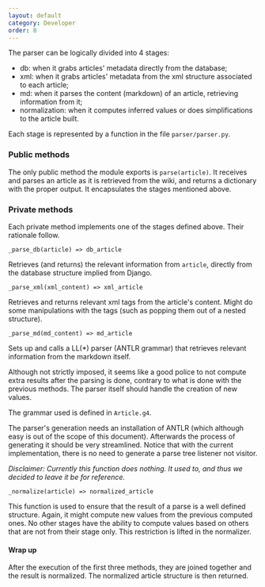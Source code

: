 ```yaml
---
layout: default
category: Developer
order: 8
---
```


The parser can be logically divided into 4 stages:
* db: when it grabs articles' metadata directly from the database;
* xml: when it grabs articles' metadata from the xml structure associated to
  each article;
* md: when it parses the content (markdown) of an article, retrieving
  information from it;
* normalization: when it computes inferred values or does simplifications to
  the article built.

Each stage is represented by a function in the file `parser/parser.py`.

### Public methods

The only public method the module exports is `parse(article)`. It receives and
parses an article as it is retrieved from the wiki, and returns a dictionary
with the proper output. It encapsulates the stages mentioned above.

### Private methods

Each private method implements one of the stages defined above. Their rationale
follow.

```
_parse_db(article) => db_article
```

Retrieves (and returns) the relevant information from `article`, directly from
the database structure implied from Django.

```
_parse_xml(xml_content) => xml_article
```

Retrieves and returns relevant xml tags from the article's content. Might do
some manipulations with the tags (such as popping them out of a nested
structure).

```
_parse_md(md_content) => md_article
```

Sets up and calls a LL(\*) parser (ANTLR grammar) that retrieves relevant
information from the markdown itself.

Although not strictly imposed, it seems like a good police to not compute extra
results after the parsing is done, contrary to what is done with the previous
methods. The parser itself should handle the creation of new values.

The grammar used is defined in `Article.g4`.

The parser's generation needs an installation of ANTLR (which although easy is
out of the scope of this document). Afterwards the process of generating it
should be very streamlined. Notice that with the current implementation, there
is no need to generate a parse tree listener not visitor.

_Disclaimer: Currently this function does nothing. It used to, and thus we
decided to leave it be for reference._

```
_normalize(article) => normalized_article
```

This function is used to ensure that the result of a parse is a well defined
structure. Again, it might compute new values from the previous computed ones.
No other stages have the ability to compute values based on others that are not
from their stage only. This restriction is lifted in the normalizer.

#### Wrap up

After the execution of the first three methods, they are joined together and
the result is normalized. The normalized article structure is then returned.
